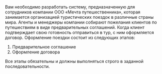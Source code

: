 Вам необходимо разработать систему, предназначенную для сотрудников
компании ООО «Мечта путешественника», которая занимается организацией
туристических поездок в различные страны мира. Агенты и менеджеры
компании собирают пожелания клиентов по путешествиям в виде
предварительных соглашений. Когда клиент подтверждает свою готовность
отправиться в тур, с ним оформляется договор. Оформление поездки состоит
из следующих этапов:
1. Предварительное соглашение
2. Оформление договора

Все этапы обязательны и должны выполняться строго в заданной
последовательности.

